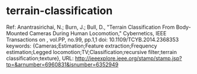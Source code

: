 terrain-classification
======================

Ref:
Anantrasirichai, N.; Burn, J.; Bull, D., "Terrain Classification From Body-Mounted Cameras During Human Locomotion," Cybernetics, IEEE Transactions on , vol.PP, no.99, pp.1,1
doi: 10.1109/TCYB.2014.2368353
keywords: {Cameras;Estimation;Feature extraction;Frequency estimation;Legged locomotion;TV;Classification;recursive filter;terrain classification;texture},
URL: http://ieeexplore.ieee.org/stamp/stamp.jsp?tp=&arnumber=6960831&isnumber=6352949